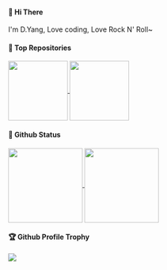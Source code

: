 #### 👋 Hi There

I'm D.Yang, Love coding, Love Rock N' Roll~

#### 🏅 Top Repositories

<p>
  <a href="https://github.com/baomidou/mybatis-plus">
    <img height="120" align="center" src="https://github-readme-stats.vercel.app/api/pin/?username=baomidou&repo=mybatis-plus" />
  </a>
  <a href="https://github.com/baomidou/mybatis-plus-doc">
    <img height="120" align="center" src="https://github-readme-stats.vercel.app/api/pin/?username=baomidou&repo=mybatis-plus-doc" />
  </a>
</p>

#### 🔖 Github Status

<p>
  <a href="https://github.com/yangyang0507">
    <img height="150" align="center" src="https://github-readme-stats.vercel.app/api?username=yangyang0507&count_private=true&show_icons=true&theme=onedark" />
  </a>
  <a href="https://github.com/yangyang0507">
    <img height="150" align="center" src="https://github-readme-stats.vercel.app/api/top-langs/?username=yangyang0507&layout=compact&theme=onedark" />
  </a>
</p>

#### 🏆 Github Profile Trophy

<p>
  <a href="https://github.com/ryo-ma/github-profile-trophy">
    <img src="https://github-profile-trophy.vercel.app/?username=yangyang0507&column=8&theme=onedark&no-frame=true"/>
  </a>
</p>
